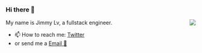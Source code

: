 ### Hi there 👋


<img align="right" src="https://github-readme-stats.vercel.app/api?username=jimmylv&show_icons=true&icon_color=0366d6&text_color=24292e&bg_color=ffffff&hide_title=true" />


My name is Jimmy Lv, a fullstack engineer.

- 📫 How to reach me: [Twitter](https://twitter.com/Jimmy_JingLv)
- or send me a [Email 📧](mailto:jimmy.jinglv@gmail.com)
